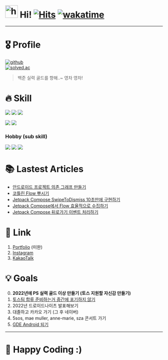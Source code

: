 # <img src="https://user-images.githubusercontent.com/1303154/88677602-1635ba80-d120-11ea-84d8-d263ba5fc3c0.gif" width="40px" alt="hi"> Hi! [![Hits](https://hits.seeyoufarm.com/api/count/incr/badge.svg?url=https%3A%2F%2Fgithub.com%2Fjisungbin%2Fjisungbin&count_bg=%2396D667&title_bg=%23555555&icon=ghostery.svg&icon_color=%23FFFFFF&title=see+my+profile&edge_flat=false)](https://github.com/jisungbin/fashion-guide) [![wakatime](https://wakatime.com/badge/user/2da851dd-14d7-47dd-821a-7d902e52c1c2.svg)](https://wakatime.com/@2da851dd-14d7-47dd-821a-7d902e52c1c2)

-----

# 🎖️ Profile

[![github](https://github-readme-stats.vercel.app/api?username=jisungbin&show_icons=true&count_private=true&include_all_commits=true)](https://github.com/jisungbin) <br/>
[![solved.ac](http://mazandi.herokuapp.com/api?handle=sungbin5304&theme=warm)](https://solved.ac/sungbin5304/)

> 백준 실력 골드를 향해..~ 영차 영차!



# 🔥 Skill

![](https://img.shields.io/badge/firebase-ffca28?style=for-the-badge&logo=firebase&logoColor=black) ![](https://img.shields.io/badge/GitHub_Actions-2088FF?style=for-the-badge&logo=github-actions&logoColor=white) ![](https://img.shields.io/badge/Junit5-25A162?style=for-the-badge&logo=junit5&logoColor=white)

![](https://img.shields.io/badge/Android-3DDC84?style=for-the-badge&logo=android&logoColor=white) ![](https://img.shields.io/badge/iOS-000000?style=for-the-badge&logo=ios&logoColor=white)

### Hobby (sub skill)

![](https://img.shields.io/badge/Node.js-339933?style=for-the-badge&logo=nodedotjs&logoColor=white) ![](https://img.shields.io/badge/TypeScript-007ACC?style=for-the-badge&logo=typescript&logoColor=white) ![](https://img.shields.io/badge/Rust-FFF?style=for-the-badge&logo=rust&logoColor=black)



# 📚 Lastest Articles

<!-- BLOG-POST-LIST:START -->
- [안드로이드 프로젝트 의존 그래프 만들기](https://sungbin.land/%EC%95%88%EB%93%9C%EB%A1%9C%EC%9D%B4%EB%93%9C-%ED%94%84%EB%A1%9C%EC%A0%9D%ED%8A%B8-%EC%9D%98%EC%A1%B4-%EA%B7%B8%EB%9E%98%ED%94%84-%EB%A7%8C%EB%93%A4%EA%B8%B0-41adfe141622?source=rss-32f8b2abeab9------2)
- [코틀린 Flow 뿌시기](https://sungbin.land/%EC%BD%94%ED%8B%80%EB%A6%B0-flow-%EB%BF%8C%EC%8B%9C%EA%B8%B0-36fbb53300b9?source=rss-32f8b2abeab9------2)
- [Jetpack Compose SwipeToDismiss 10초만에 구현하기](https://sungbin.land/jetpack-compose-swipetodismiss-10%EC%B4%88%EB%A7%8C%EC%97%90-%EA%B5%AC%ED%98%84%ED%95%98%EA%B8%B0-465268083e05?source=rss-32f8b2abeab9------2)
- [Jetpack Compose에서 Flow 효율적으로 수집하기](https://sungbin.land/jetpack-compose%EC%97%90%EC%84%9C-flow-%ED%9A%A8%EC%9C%A8%EC%A0%81%EC%9C%BC%EB%A1%9C-%EC%88%98%EC%A7%91%ED%95%98%EA%B8%B0-661fef213ced?source=rss-32f8b2abeab9------2)
- [Jetpack Compose 뒤로가기 이벤트 처리하기](https://sungbin.land/jetpack-compose-%EB%92%A4%EB%A1%9C%EA%B0%80%EA%B8%B0-%EC%9D%B4%EB%B2%A4%ED%8A%B8-%EC%B2%98%EB%A6%AC%ED%95%98%EA%B8%B0-69cbc47268ea?source=rss-32f8b2abeab9------2)
<!-- BLOG-POST-LIST:END -->



# 🔗 Link

1. [Portfolio](https://jisungbin.notion.site/jisungbin/84d547d8f13d445aa0cec8c526e3f803) (미완)
2. [Instagram](https://www.instagram.com/sungbin__5304)
3. [KakaoTalk](https://open.kakao.com/me/duck__bin)



# 💡 Goals

0. **2022년에 PS 실력 골드 이상 만들기 (토스 지원할 자신감 만들기)**
1. [토스팀 합류 준비하는거 중간에 포기하지 않기](https://github.com/jisungbin/ready-for-toss)
2. 2022년 드로이드나이츠 발표해보기
5. 대졸하고 카카오 가기 (그 후 네이버)
4. 5sos, mae muller, anne-marie, sza 콘서트 가기
5. [GDE Android 되기](https://github.com/jisungbin/ready-for-gde)

-----

# 🤗 Happy Coding :)
